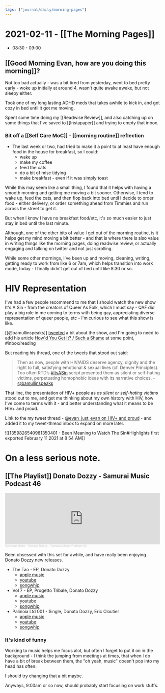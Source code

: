 ```yaml
---
tags: ["journal/daily/morning-pages"]
---
```


# 2021-02-11 - [[The Morning Pages]]

- 08:30 - 09:00

## [[Good Morning Evan, how are you doing this morning]]?

Not too bad actually - was a bit tired from yesterday, went to bed pretty early - woke up initially at around 4, wasn't quite awake awake, but not sleepy either.

Took one of my long lasting ADHD meds that takes awhile to kick in, and got cozy in bed until it got me moving.

Spent some time doing my [[Readwise Review]], and also catching up on some things that I've saved to [[Instapaper]] and trying to empty that inbox.

### Bit off a [[Self Care MoC]] - [[morning routine]] reflection 

- The last week or two, had tried to make it a point to at least have enough food in the house for breakfast, so I could:
	- wake up 
	- make my coffee
	-  feed the cats
	-  do a bit of misc tidying
	-  make breakfast - even if it was simply toast 

While this may seem like a small thing, I found that it helps with having a smooth morning and getting me moving a bit sooner. Otherwise, I tend to wake up, feed the cats, and then flop back into bed until I decide to order food - either delivery, or order something ahead from Timmies and run across the street to get it.

But when I know I have no breakfast food/etc, it's so much easier to just stay in bed until the last minute. 

Although, one of the other bits of value I get out of the morning routine, is it helps get my mind moving a bit better - and that is where there is also value in writing things like the morning pages, doing readwise review, or actually engaging and talking on twitter and not just scrolling. 

While some other mornings, I've been up and moving, cleaning, writing, getting ready to work from like 6 or 7am, which helps transition into work mode, today - I finally didn't get out of bed until like 8:30 or so.

# HIV Representation

I've had a few people recommend to me that I should watch the new show It's A Sin - from the creators of Queer As Folk, which I must say - QAF did play a big role in me coming to terms with being gay, appreciating diverse representation of queer people, etc - I'm curious to see what this show is like.

[[@bamullinspeaks]] [tweeted](https://twitter.com/bamullinspeaks/status/1359767814249320450) a bit about the show, and I'm going to need to add his article [How'd You Get It? / Such a Shame](https://brianmullin.substack.com/p/howd-you-get-it-such-a-shame) at some point, #inbox/reading 

But reading his thread, one of the tweets that stood out said:

> Then as now, people with HIV/AIDS deserve agency, dignity and the right to full, satisfying emotional & sexual lives (cf. Denver Principles). Too often RTD’s [#ItsASin](https://twitter.com/hashtag/ItsASin?src=hashtag_click) script presented them as silent or self-hating victims, perpetuating homophobic ideas with its narrative choices. - [@bamullinspeaks](https://twitter.com/bamullinspeaks/status/1359767814249320450)

That line, the presentation of HIV+ people as  _as silent or self-hating victims_ stood out to me, and got me thinking about my own history with HIV, how I've come to terms with it - and better understanding what it means to be HIV+ and proud. 

Link to the my tweet thread - [@evan_just_evan on HIV+ and proud](https://twitter.com/evan_just_evan/status/1359826540981350401) - and added it to my tweet-thread inbox to expand on more later. 

![[1359826540981350401 - Been Meaning to Watch The Sin#Highlights first exported February 11 2021 at 8 54 AM]]

# On a less serious note.

## [[The Playlist]] Donato Dozzy - Samurai Music Podcast 46

<iframe width="100%" height="166" scrolling="no" frameborder="no" allow="autoplay" src="https://w.soundcloud.com/player/?url=https%3A//api.soundcloud.com/tracks/932177257&color=%23ff5500&auto_play=false&hide_related=false&show_comments=true&show_user=true&show_reposts=false&show_teaser=true"></iframe><div style="font-size: 10px; color: #cccccc;line-break: anywhere;word-break: normal;overflow: hidden;white-space: nowrap;text-overflow: ellipsis; font-family: Interstate,Lucida Grande,Lucida Sans Unicode,Lucida Sans,Garuda,Verdana,Tahoma,sans-serif;font-weight: 100;"><a href="https://soundcloud.com/samuraimusicgroup" title="Samurai Music" target="_blank" style="color: #cccccc; text-decoration: none;">Samurai Music</a> · <a href="https://soundcloud.com/samuraimusicgroup/donato-dozzy-samurai-music-podcast-46" title="Donato Dozzy - Samurai Music Podcast 46" target="_blank" style="color: #cccccc; text-decoration: none;">Donato Dozzy - Samurai Music Podcast 46</a></div>

Been obsessed with this set for awhile, and have really been enjoying Donato Dozzy new releases.

- The Tao - EP,  Donato Dozzy 
	-  [apple music](https://music.apple.com/us/album/the-tao-ep/1539092137)
	-  [youtube](https://www.youtube.com/playlist?list=OLAK5uy_m9UPJJ1vhR_qJZjdnHcYwzqHbU24Z_SpQ)
	-  [songwhip](https://songwhip.com/donato-dozzy/the-tao)
- Vol 7 - EP, Progetto Tribale, Donato Dozzy 
	-  [apple music](https://music.apple.com/us/album/vol-7-ep/1532707290)
	-  [youtube](https://www.youtube.com/playlist?list=OLAK5uy_m7aym1658PQbqPna_CYmCVoDpSWwDdY20)
	-  [songwhip](https://songwhip.com/progettotribale/vol-7)
-  Palinoia Ltd 001 - Single, Donato Dozzy, Eric Cloutier 
	-  [apple music](https://music.apple.com/us/album/palinoia-ltd-001-single/1507867249) 
	-   [youtube](https://www.youtube.com/playlist?list=OLAK5uy_nEwL3Ca6My40KMok2zCMli2serxzYN5hY)
	-   [songwhip](https://songwhip.com/donato-dozzy/palinoia-ltd-001)

### It's kind of funny

Working to music helps me focus alot, but often I forget to put it on in the background - I think the jumping from meetings at times, that when I do have a bit of break between them, the "oh yeah, music" doesn't pop into my head has often.

I should try changing that a bit maybe.

Anyways, 9:00am or so now, should probably start focusing on work stuffs.